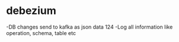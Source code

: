 # debezium
-DB changes send to kafka as json data 124
-Log all information like operation, schema, table etc
